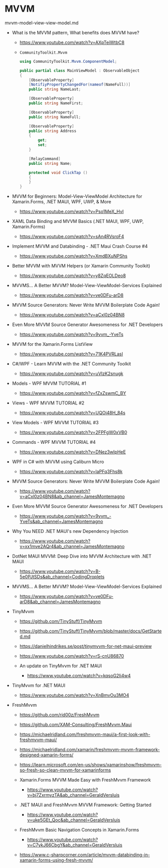 # MVVM 

mvvm-model-view-view-model.md

*   What is the MVVM pattern, What benefits does MVVM have?

    *   https://www.youtube.com/watch?v=AXpTeiWtbC8

    *   `CommunityToolkit.Mvvm`


        ```csharp
        using CommunityToolkit.Mvvm.ComponentModel;

        public partial class MainViewModel : ObservableObject
        {
            [ObservableProperty]
            [NotifiyPropertyChangedFor(nameof(NameFull))]
            public string NameLast;

            [ObservableProperty]
            public string NameFirst;

            [ObservableProperty]
            public string NameFull;

            [ObservableProperty]
            public string Address
            {
                get;
                set;
            }

            [RelayCommand]
            public string Name;

            protected void ClickTap ()
            {                
            }
        }
        ```

*   MVVM for Beginners: Model-View-ViewModel Architecture for Xamarin.Forms, .NET MAUI, WPF, UWP, & More

    *   https://www.youtube.com/watch?v=Pso1MeX_HvI

*   XAML Data Binding and MVVM Basics (.NET MAUI, WPF, UWP, Xamarin.Forms)

    *   https://www.youtube.com/watch?v=sAn4RVsroF4

*   Implement MVVM and Databinding - .NET Maui Crash Course #4

    *   https://www.youtube.com/watch?v=XmdBXuNPShs

*   Better MVVM with MVVM Helpers (or Xamarin Community Toolkit)

    *   https://www.youtube.com/watch?v=y8ZqEOLDeo8

*   MVVMS... A Better MVVM? Model-View-ViewModel-Services Explained

    *   https://www.youtube.com/watch?v=ve0DFu-arD8

*   MVVM Source Generators: Never Write MVVM Boilerplate Code Again!

    *   https://www.youtube.com/watch?v=aCxl0z04BN8

*   Even More MVVM Source Generator Awesomeness for .NET Developers

    *   https://www.youtube.com/watch?v=9vvm_-YveTs

*   MVVM for the Xamarin.Forms ListView

    *   https://www.youtube.com/watch?v=71K4PVRLasI

*   C#/WPF - Learn MVVM with the .NET Community Toolkit

    *   https://www.youtube.com/watch?v=uVIzK2snugk

*   Models - WPF MVVM TUTORIAL #1

    *   https://www.youtube.com/watch?v=fZxZswmC_BY

*   Views - WPF MVVM TUTORIAL #2

    *   https://www.youtube.com/watch?v=UQOi48H_84s

*   View Models - WPF MVVM TUTORIAL #3

    *   https://www.youtube.com/watch?v=2FPFgW0xVB0

*   Commands - WPF MVVM TUTORIAL #4

    *   https://www.youtube.com/watch?v=DNez3wIpHeE

*   WPF in C# with MVVM using Caliburn Micro

    *   https://www.youtube.com/watch?v=laPFq3Fhs8k

*   MVVM Source Generators: Never Write MVVM Boilerplate Code Again!

    *   https://www.youtube.com/watch?v=aCxl0z04BN8&ab_channel=JamesMontemagno

*   Even More MVVM Source Generator Awesomeness for .NET Developers

    *   https://www.youtube.com/watch?v=9vvm_-YveTs&ab_channel=JamesMontemagno

*   Why You NEED .NET MAUI's new Dependency Injection

    *   https://www.youtube.com/watch?v=xx1mve2AQr4&ab_channel=JamesMontemagno

*   DotNet MAUI MVVM: Deep Dive into MVVM Architecture with .NET MAUI

    *   https://www.youtube.com/watch?v=B-5e0PJtSDs&ab_channel=CodingDroplets


*   MVVMS... A Better MVVM? Model-View-ViewModel-Services Explained

    *   https://www.youtube.com/watch?v=ve0DFu-arD8&ab_channel=JamesMontemagno


*   TinyMvvm

    *   https://github.com/TinyStuff/TinyMvvm

    *   https://github.com/TinyStuff/TinyMvvm/blob/master/docs/GetStarted.md

    *   https://danielhindrikes.se/post/tinymvvm-for-net-maui-preview

    *   https://www.youtube.com/watch?v=rS-cnU86870

    *   An update on TinyMvvm for .NET MAUI

        *   https://www.youtube.com/watch?v=kqsoG2Ii4w4

*   TinyMvvm for .NET MAUI

    *   https://www.youtube.com/watch?v=XnBmvOu3MO4

*   FreshMvvm

    *   https://github.com/rid00z/FreshMvvm

    *   https://github.com/XAM-Consulting/FreshMvvm.Maui

    *   https://michaelridland.com/freshmvvm-maui/a-first-look-with-freshmvvm-maui/

    *   https://michaelridland.com/xamarin/freshmvvm-mvvm-framework-designed-xamarin-forms/

    *   https://learn.microsoft.com/en-us/shows/xamarinshow/freshmvvm-so-fresh-so-clean-mvvm-for-xamarinforms

    *   Xamarin.Forms MVVM Made Easy with FreshMvvm Framework

        *   https://www.youtube.com/watch?v=bj7ZxrmyzTA&ab_channel=GeraldVersluis

    *   .NET MAUI and FreshMvvm MVVM Framework: Getting Started

        *   https://www.youtube.com/watch?v=uke5GEt_Qoc&ab_channel=GeraldVersluis

    *   FreshMvvm Basic Navigation Concepts in Xamarin.Forms

        *   https://www.youtube.com/watch?v=C7ykJ66CbgY&ab_channel=GeraldVersluis

    *   https://www.c-sharpcorner.com/article/mvvm-databinding-in-xamarin-forms-using-fresh-mvvm/

